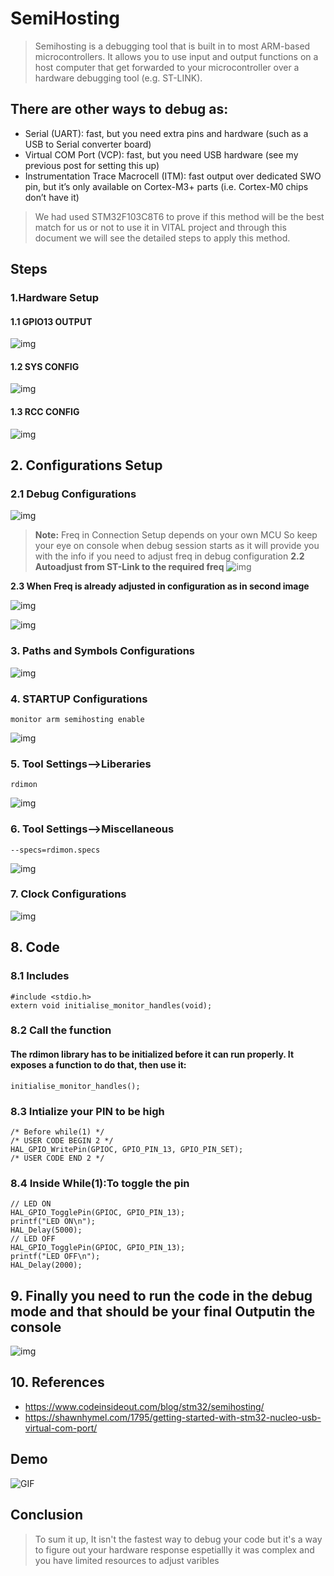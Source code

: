 # SemiHosting 
> Semihosting is a debugging tool that is built in to most ARM-based microcontrollers. It allows you to use input and output functions on a host computer that get forwarded to your microcontroller over a hardware debugging tool (e.g. ST-LINK).
## **There are other ways to debug as:**
* Serial (UART): fast, but you need extra pins and hardware (such as a USB to Serial converter board)
* Virtual COM Port (VCP): fast, but you need USB hardware (see my previous post for setting this up)
* Instrumentation Trace Macrocell (ITM): fast output over dedicated SWO pin, but it’s only available on Cortex-M3+ parts (i.e. Cortex-M0 chips don’t have it)
> We had used STM32F103C8T6 to prove if this method will be the best match for us or not to use it in VITAL project and through this document we will see the detailed steps to apply this method.


## **Steps**
### **1.Hardware Setup**
#### 1.1 GPIO13 OUTPUT
![img](/imgs/gpio13.PNG)
#### 1.2 SYS CONFIG
![img](/imgs/sys.PNG)
#### 1.3 RCC CONFIG
![img](/imgs/rcc.PNG)
## **2. Configurations Setup**
### **2.1 Debug Configurations**
![img](/imgs/debug_1.PNG)
> **Note:** Freq in Connection Setup depends on your own MCU So keep your eye on console when debug session starts as it will provide you with the info if you need to adjust freq in debug configuration
**2.2 Autoadjust from ST-Link to the required freq**
![img](/imgs/freq.PNG)

**2.3 When Freq is already adjusted in configuration as in second image**

![img](/imgs/f2.PNG) 

![img](/imgs/debug_2.PNG)
### **3. Paths and Symbols Configurations**
![img](/imgs/paths.PNG)
### **4. STARTUP Configurations**
```
monitor arm semihosting enable
```
![img](/imgs/startup.PNG)
### **5. Tool Settings-->Liberaries**
```
rdimon
```
![img](/imgs/rdimon.PNG)
### **6. Tool Settings-->Miscellaneous**
```
--specs=rdimon.specs
```
![img](/imgs/flag.PNG)
### **7. Clock Configurations**
![img](/imgs/clock.PNG)
## **8. Code**
### **8.1 Includes**
```
#include <stdio.h>
extern void initialise_monitor_handles(void);
```
### **8.2 Call the function**
#### The rdimon library has to be initialized before it can run properly. It exposes a function to do that, then use it:
```
initialise_monitor_handles();
```
### **8.3 Intialize your PIN to be high**
```
/* Before while(1) */
/* USER CODE BEGIN 2 */
HAL_GPIO_WritePin(GPIOC, GPIO_PIN_13, GPIO_PIN_SET);
/* USER CODE END 2 */
```
### **8.4 Inside While(1):To toggle the pin**
```
// LED ON
HAL_GPIO_TogglePin(GPIOC, GPIO_PIN_13);
printf("LED ON\n");
HAL_Delay(5000);
// LED OFF
HAL_GPIO_TogglePin(GPIOC, GPIO_PIN_13);
printf("LED OFF\n");
HAL_Delay(2000);
```
## **9. Finally you need to run the code in the debug mode and that should be your final Outputin the console**
![img](/imgs/console.PNG)
## **10. References**
* https://www.codeinsideout.com/blog/stm32/semihosting/
* https://shawnhymel.com/1795/getting-started-with-stm32-nucleo-usb-virtual-com-port/
## **Demo**

![GIF](/imgs/demo.gif)
## **Conclusion** 
> To sum it up, It isn't the fastest way to debug your code but it's a way to figure out your hardware response espetiallly it was complex and you have limited resources to adjust varibles

